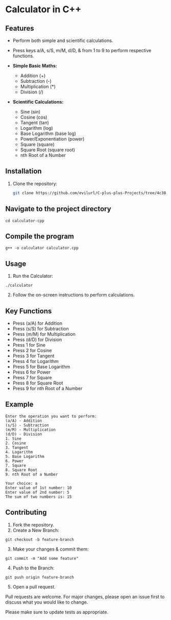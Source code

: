 # Calculator in C++

## Features
- Perform both simple and scientific calculations.
- Press keys a/A, s/S, m/M, d/D, & from 1 to 9 to perform respective functions.

- **Simple Basic Maths:**
  - Addition (+)
  - Subtraction (-)
  - Multiplication (*)
  - Division (/)
    
- **Scientific Calculations:**
  - Sine (sin)
  - Cosine (cos)
  - Tangent (tan)
  - Logarithm (log)
  - Base Logarithm (base log)
  - Power/Exponentiation (power)
  - Square (square)
  - Square Root (square root)
  - nth Root of a Number

## Installation
1. Clone the repository:
   ```sh
   git clone https://github.com/evilurl/C-plus-plus-Projects/tree/4c38bd17b9c7179b3358da1980370a48b68077bf/01%20Calulator%20in%20CPP

## Navigate to the project directory

```
cd calculator-cpp
```

## Compile the program
```
g++ -o calculator calculator.cpp
```

## Usage
1. Run the Calculator:
```
./calculator
```
2. Follow the on-screen instructions to perform calculations.

##  Key Functions
- Press (a/A) for Addition
- Press (s/S) for Subtraction
- Press (m/M) for Multiplication
- Press (d/D) for Division
- Press 1 for Sine
- Press 2 for Cosine
- Press 3 for Tangent
- Press 4 for Logarithm
- Press 5 for Base Logarithm
- Press 6 for Power
- Press 7 for Square
- Press 8 for Square Root
- Press 9 for nth Root of a Number

## Example
```
Enter the operation you want to perform: 
(a/A) - Addition
(s/S) - Subtraction
(m/M) - Multiplication
(d/D) - Division
1. Sine
2. Cosine
3. Tangent
4. Logarithm
5. Base Logarithm
6. Power
7. Square
8. Square Root
9. nth Root of a Number

Your choice: a
Enter value of 1st number: 10
Enter value of 2nd number: 5
The sum of two numbers is: 15
```

## Contributing
1. Fork the repository.
2. Create a New Branch:
```
git checkout -b feature-branch
```
3. Make your changes & commit them:
```
git commit -m "Add some feature"
```
4. Push to the Branch:
```
git push origin feature-branch
```
5. Open a pull request.

Pull requests are welcome. For major changes, please open an issue first
to discuss what you would like to change.

Please make sure to update tests as appropriate.
